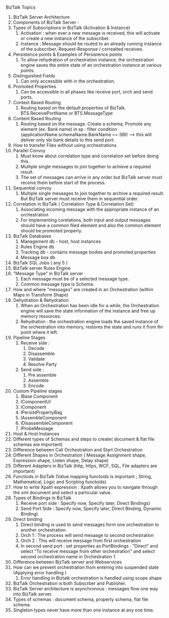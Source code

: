 BizTalk Topics

1. BizTalk Server Architecture
2. Components of BizTalk Server :
3. Types of Subscriptions in BizTalk (Activation & Instance)
    1. Activation : when ever a new message is received, this will activate or create a new instance of the subscriber.
    2. Instance : Message should be routed to an already running instance of the subscriber. Request-Response / correalted receives.
4. Persistence points & Examples of Persistence points
    1. To allow rehydration of orchestration instance, the orchestration engine saves the entire state of an orchestration instance at various points.
5. Distinguished Fields
    1. Can only accessible with in the orchestration.
6. Promoted Properties
    1. Can be accessible in all phases like receive port, orch and send ports.
7. Context Based Routing
    1. Routing based on the default properties of BizTalk. BTS.ReceivePortName or BTS.MessageType
8. Content Based Routing
    1. Routing based on the message. Create a schema, Promote any element (ex. Bank name) in sp : filter condition (applicationName.schemaName.BankName == SBI) --> this will deliver only sbi bank details to this send port.
9. How to transfer Files without using orchestrations
10. Parallel Convoy
    1. Must know about correlation type and correlation set before doing this.
    2. Mulitple single messages to join together to achieve a required result.
    3. The set of messages can arrive in any order but BizTalk server must receive them before start of the process.
11. Sequential convoy
    1. Multiple single mesaages to join together to archive a required result. But BizTalk server must receive them in sequential order.
12. Correlation in BizTalk ( Correlation Type & Correlation Set)
    1. Associating incoming message with the appropriate instance of an orchestration
    2. For implementing corelations, both input and output messages should have a common filed element and also the common element should be promoted properly.
13. BizTalk Databases
    1. Management db - host, host instances
    2. Rules Engine db
    3. Tracking db - contains message bodies and promoted properties
    4. Message box db
14. BizTalk SQL Jobs ( any 5 )
15. BizTalk server Rules Engine
16. "Message Type" in BizTalk server
    1. Each message must be of a selected message type.
    2. Common message type is Schema.
17. How and where "messages" are created in an Orchestration (within Maps in Transform Shape)
18. Dehydration & Rehydration
    1. When an Orchestration has been idle for a while, the Orchestration engine will save the state information of the instance and free up memory resources.
    2. Rehydration : the orchestration engine loads the saved instance of the orchestration into memory, restores the state and runs it from thr point where it left.
19. Pipeline Stages
    1. Receive side :
        1. Decode
        2. Disassemble
        3. Validate
        4. Resolve Party
    2. Send side :
        1. Pre assemble
        2. Assemble
        3. Encode
20. Custom Pipeline stages
    1. IBase Component
    2. IComponentUI
    3. IComponent
    4. IPersistPropertyBag
    5. IAssembleComponent
    6. IDisassembleComponent
    7. IProbeMessage
21. Host & Host Instances
22. Different types of Schemas and steps to create( document & flat file schemas are important)
23. Difference between Call Orchestration and Start Orchestration
24. Different Shapes in Orchestration ( Message Assignment shape, Expression shape, Listen shape, Delay shape)
25. Different Adapters in BizTalk (http, https, WCF, SQL, File adapters are important)
26. Functiods in BizTalk (Value mapping functoids is important ; String, Mathematical, Logic and Scripting functoids)
27. How to write Xpath expression : Xpath allows you to navigate through the xml document and select a particular value.
28. Types of Bindings in BizTalk
    1. Receive port side : Specify now, Specify later, Direct Bindings)
    2. Send Port Side : Specify now, Specify later, Direct Binding, Dynamic Binding)
29. Direct binding
    1. Direct binding is used to send messages form one orchestration to another orchestration.
    2. Orch 1 : The process will send mesaage to second orchestration
    3. Orch 2 : This will receive message from first orchestration
    4. In second send port : set properties as PortBindings : "Direct" and select "To receive message from other orchestration" and select second orchestration name in Orchestration 1.
30. Difference between BizTalk server and Webservices
31. How can we prevent orchestration from entering into suspended state (Applying error handling )
    1. Error handling in Biztalk orchestration is handled using scope shape
32. BizTalk Orchestration is both Subscrber and Publisher.
33. BizTalk Server architecture is asynchronous : messages flow one way into BizTalk server.
34. Types of schemas : document schema, property schema, flat file schema
35. Singleton types never have more than one instance at any one time.
